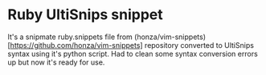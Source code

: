 Ruby UltiSnips snippet
======================

It's a snipmate ruby.snippets file from
(honza/vim-snippets)[https://github.com/honza/vim-snippets] repository converted
to UltiSnips syntax using it's python script. Had to clean some syntax conversion
errors up but now it's ready for use.

